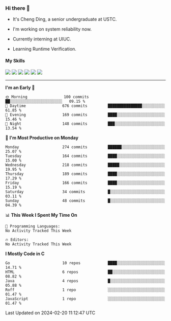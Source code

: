 ### Hi there 👋

* It's Cheng Ding, a senior undergraduate at USTC.
  
* I'm working on system reliability now.

* Currently interning at UIUC.

* Learning Runtime Verification.

#### My Skills

![](https://img.shields.io/badge/C++-65318e?logo=cplusplus&logoColor=fff)
![](https://img.shields.io/badge/Python-3e74a2?logo=python&logoColor=fff)
![](https://img.shields.io/badge/C-5654a2?logo=c&logoColor=fff)
![](https://img.shields.io/badge/Go-00aaff?logo=go&logoColor=fff)
![](https://img.shields.io/badge/Docker-0088ff?logo=docker&logoColor=fff)
![](https://img.shields.io/badge/Apache-D22128?logo=apache&logoColor=fff)

---
<!--START_SECTION:waka-->
**I'm an Early 🐤** 

```text
🌞 Morning                100 commits         ██░░░░░░░░░░░░░░░░░░░░░░░   09.15 % 
🌆 Daytime                676 commits         ███████████████░░░░░░░░░░   61.85 % 
🌃 Evening                169 commits         ████░░░░░░░░░░░░░░░░░░░░░   15.46 % 
🌙 Night                  148 commits         ███░░░░░░░░░░░░░░░░░░░░░░   13.54 % 
```
📅 **I'm Most Productive on Monday** 

```text
Monday                   274 commits         ██████░░░░░░░░░░░░░░░░░░░   25.07 % 
Tuesday                  164 commits         ████░░░░░░░░░░░░░░░░░░░░░   15.00 % 
Wednesday                218 commits         █████░░░░░░░░░░░░░░░░░░░░   19.95 % 
Thursday                 189 commits         ████░░░░░░░░░░░░░░░░░░░░░   17.29 % 
Friday                   166 commits         ████░░░░░░░░░░░░░░░░░░░░░   15.19 % 
Saturday                 34 commits          █░░░░░░░░░░░░░░░░░░░░░░░░   03.11 % 
Sunday                   48 commits          █░░░░░░░░░░░░░░░░░░░░░░░░   04.39 % 
```


📊 **This Week I Spent My Time On** 

```text
💬 Programming Languages: 
No Activity Tracked This Week

🔥 Editors: 
No Activity Tracked This Week
```

**I Mostly Code in C** 

```text
Go                       10 repos            ████░░░░░░░░░░░░░░░░░░░░░   14.71 % 
HTML                     6 repos             ██░░░░░░░░░░░░░░░░░░░░░░░   08.82 % 
Java                     4 repos             █░░░░░░░░░░░░░░░░░░░░░░░░   05.88 % 
Roff                     1 repo              ░░░░░░░░░░░░░░░░░░░░░░░░░   01.47 % 
JavaScript               1 repo              ░░░░░░░░░░░░░░░░░░░░░░░░░   01.47 % 
```




 Last Updated on 2024-02-20 11:12:47 UTC
<!--END_SECTION:waka-->
